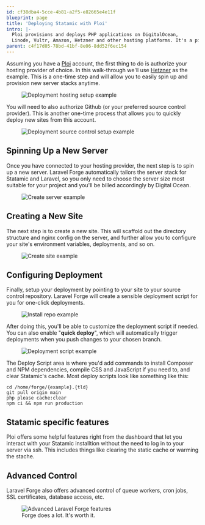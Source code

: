 ```yaml
---
id: cf38dba4-5cce-4b81-a2f5-e82665e4e11f
blueprint: page
title: 'Deploying Statamic with Ploi'
intro: |-
  Ploi provisions and deploys PHP applications on DigitalOcean,
  Linode, Vultr, Amazon, Hetzner and other hosting platforms. It's a piece of cake to deploy Statamic with it.
parent: c4f17d05-78bd-41bf-8e06-8dd52f6ec154
---
```

Assuming you have a [Ploi](https://ploi.io) account, the first thing to do is authorize your hosting provider of choice. In this walk-through we'll use [Hetzner](https://www.hetzner.com) as the example. This is a one-time step and will allow you to easily spin up and provision new server stacks anytime.

<figure>
    <img src="/img/deployment-ploi-hosting-setup.jpg" alt="Deployment hosting setup example">
</figure>

You will need to also authorize Github (or your preferred source control provider). This is another one-time process that allows you to quickly deploy new sites from this account.

<figure>
    <img src="/img/deployment-forge-source-control-setup.png" alt="Deployment source control setup example">
</figure>

## Spinning Up a New Server

Once you have connected to your hosting provider, the next step is to spin up a new server. Laravel Forge automatically tailors the server stack for Statamic and Laravel, so you only need to choose the server size most suitable for your project and you'll be billed accordingly by Digital Ocean.

<figure>
    <img src="/img/deployment-ploi-create-server.jpg" alt="Create server example">
</figure>

## Creating a New Site

The next step is to create a new site. This will scaffold out the directory structure and nginx config on the server, and further allow you to configure your site's environment variables, deployments, and so on.

<figure>
    <img src="/img/deployment-ploi-create-site.jpg" alt="Create site example">
</figure>

## Configuring Deployment

Finally, setup your deployment by pointing to your site to your source control repository. Laravel Forge will create a sensible deployment script for you for one-click deployments.

<figure>
    <img src="/img/deployment-forge-install-repo.png" alt="Install repo example">
</figure>

After doing this, you'll be able to customize the deployment script if needed. You can also enable "**quick deploy**", which will automatically trigger deployments when you push changes to your chosen branch.

<figure>
    <img src="/img/deployment-forge-script-example.png" alt="Deployment script example">
</figure>

The Deploy Script area is where you'd add commands to install Composer and NPM dependencies, compile CSS and JavaScript if you need to, and clear Statamic's cache. Most deploy scripts look like something like this:

``` shell
cd /home/forge/{example}.{tld}
git pull origin main
php please cache:clear
npm ci && npm run production
```

## Statamic specific features

Ploi offers some helpful features right from the dashboard that let you interact with your Statamic installtion without the need to log in to your server via ssh. This includes things like clearing the static cache or warming the stache.

## Advanced Control

Laravel Forge also offers advanced control of queue workers, cron jobs, SSL certificates, database access, etc.

<figure>
    <img src="/img/deployment-forge-advanced.png" alt="Advanced Laravel Forge features">
    <figcaption>Forge does a lot. It's worth it.</figcaption>
</figure>
